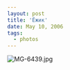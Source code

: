 ```yaml
---
layout: post
title: 'Ёжик'
date: May 10, 2006
tags:
  - photos
---
```


![MG-6439.jpg](upload://MG-6439.jpg)
